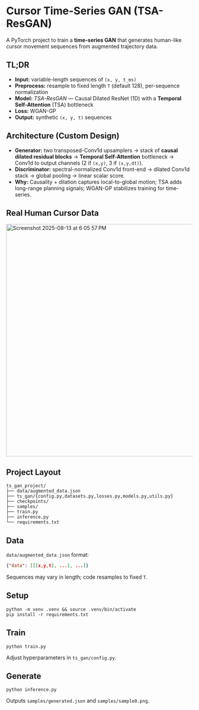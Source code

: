 
# Cursor Time-Series GAN (TSA-ResGAN)

A PyTorch project to train a **time-series GAN** that generates human-like cursor movement sequences from augmented trajectory data.

## TL;DR
- **Input:** variable-length sequences of `(x, y, t_ms)`
- **Preprocess:** resample to fixed length `T` (default 128), per-sequence normalization
- **Model:** *TSA-ResGAN* — Causal Dilated ResNet (1D) with a **Temporal Self-Attention** (TSA) bottleneck
- **Loss:** WGAN-GP
- **Output:** synthetic `(x, y, t)` sequences

## Architecture (Custom Design)
- **Generator:** two transposed-Conv1d upsamplers -> stack of **causal dilated residual blocks** -> **Temporal Self-Attention** bottleneck -> Conv1d to output channels (2 if `(x,y)`, 3 if `(x,y,dt)`).
- **Discriminator:** spectral-normalized Conv1d front-end -> dilated Conv1d stack -> global pooling -> linear scalar score.
- **Why:** Causality + dilation captures local-to-global motion; TSA adds long-range planning signals; WGAN-GP stabilizes training for time-series.

## Real Human Cursor Data

<img width="799" height="626" alt="Screenshot 2025-08-13 at 6 05 57 PM" src="https://github.com/user-attachments/assets/825ee7da-017a-44dc-9561-aa256a5336d0" />

## Project Layout
```
ts_gan_project/
├── data/augmented_data.json
├── ts_gan/{config.py,datasets.py,losses.py,models.py,utils.py}
├── checkpoints/
├── samples/
├── train.py
├── inference.py
└── requirements.txt
```

## Data
`data/augmented_data.json` format:
```json
{"data": [[[x,y,t], ...], ...]}
```
Sequences may vary in length; code resamples to fixed `T`.

## Setup
```
python -m venv .venv && source .venv/bin/activate
pip install -r requirements.txt
```

## Train
```
python train.py
```

Adjust hyperparameters in `ts_gan/config.py`.

## Generate
```
python inference.py
```

Outputs `samples/generated.json` and `samples/sample0.png`.
